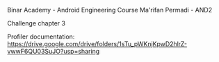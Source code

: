 Binar Academy - Android Engineering Course 
Ma'rifan Permadi - AND2

Challenge chapter 3

Profiler documentation: https://drive.google.com/drive/folders/1sTu_pWKnjKpwD2hlrZ-vwwF6QU03SuJO?usp=sharing
